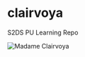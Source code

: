 # clairvoya
S2DS PU Learning Repo

![Madame Clairvoya](http://www.mariowiki.com/images/thumb/5/57/MadameClairvoya42.png/200px-MadameClairvoya42.png)
